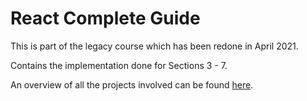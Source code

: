 # React Complete Guide

This is part of the legacy course which has been redone in April 2021.

Contains the implementation done for Sections 3 - 7.

An overview of all the projects involved can be found [here](../README.md).
